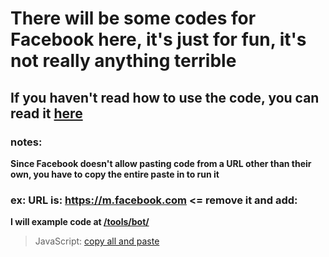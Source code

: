 # There will be some codes for Facebook here, it's just for fun, it's not really anything terrible
## If you haven't read how to use the code, you can read it [here](https://github.com/toan06/EZ/)
### notes: 
__Since Facebook doesn't allow pasting code from a URL other than their own, you have to copy the entire paste in to run it__

### ex: URL is: https://m.facebook.com <= remove it and add:
__I will example code at [/tools/bot/](https://raw.githack.com/toan06/EZ/main/fb/tools/bot)__
> JavaScript: [copy all and paste](https://raw.githack.com/toan06/EZ/main/fb/tools/bot)
